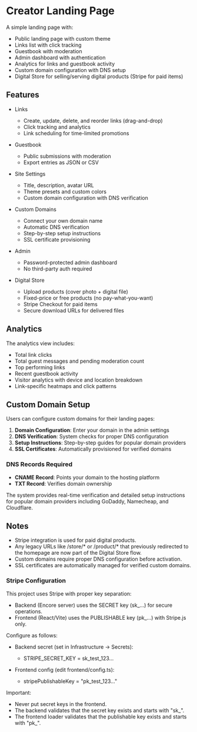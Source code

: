 # Creator Landing Page

A simple landing page with:
- Public landing page with custom theme
- Links list with click tracking
- Guestbook with moderation
- Admin dashboard with authentication
- Analytics for links and guestbook activity
- Custom domain configuration with DNS setup
- Digital Store for selling/serving digital products (Stripe for paid items)

## Features

- Links
  - Create, update, delete, and reorder links (drag-and-drop)
  - Click tracking and analytics
  - Link scheduling for time-limited promotions

- Guestbook
  - Public submissions with moderation
  - Export entries as JSON or CSV

- Site Settings
  - Title, description, avatar URL
  - Theme presets and custom colors
  - Custom domain configuration with DNS verification

- Custom Domains
  - Connect your own domain name
  - Automatic DNS verification
  - Step-by-step setup instructions
  - SSL certificate provisioning

- Admin
  - Password-protected admin dashboard
  - No third-party auth required

- Digital Store
  - Upload products (cover photo + digital file)
  - Fixed-price or free products (no pay-what-you-want)
  - Stripe Checkout for paid items
  - Secure download URLs for delivered files

## Analytics

The analytics view includes:
- Total link clicks
- Total guest messages and pending moderation count
- Top performing links
- Recent guestbook activity
- Visitor analytics with device and location breakdown
- Link-specific heatmaps and click patterns

## Custom Domain Setup

Users can configure custom domains for their landing pages:

1. **Domain Configuration**: Enter your domain in the admin settings
2. **DNS Verification**: System checks for proper DNS configuration
3. **Setup Instructions**: Step-by-step guides for popular domain providers
4. **SSL Certificates**: Automatically provisioned for verified domains

### DNS Records Required

- **CNAME Record**: Points your domain to the hosting platform
- **TXT Record**: Verifies domain ownership

The system provides real-time verification and detailed setup instructions for popular domain providers including GoDaddy, Namecheap, and Cloudflare.

## Notes

- Stripe integration is used for paid digital products.
- Any legacy URLs like /store/* or /product/* that previously redirected to the homepage are now part of the Digital Store flow.
- Custom domains require proper DNS configuration before activation.
- SSL certificates are automatically managed for verified custom domains.

### Stripe Configuration

This project uses Stripe with proper key separation:

- Backend (Encore server) uses the SECRET key (sk_...) for secure operations.
- Frontend (React/Vite) uses the PUBLISHABLE key (pk_...) with Stripe.js only.

Configure as follows:

- Backend secret (set in Infrastructure -> Secrets):
  - STRIPE_SECRET_KEY = sk_test_123...

- Frontend config (edit frontend/config.ts):
  - stripePublishableKey = "pk_test_123..."

Important:
- Never put secret keys in the frontend.
- The backend validates that the secret key exists and starts with "sk_".
- The frontend loader validates that the publishable key exists and starts with "pk_".

